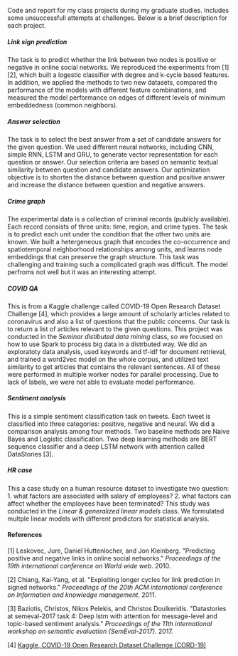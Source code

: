 

Code and report for my class projects during my graduate studies. Includes some unsuccessfull attempts at challenges. Below is a brief description for each project.

##### Link sign prediction

The task is to predict whether the link between two nodes is positive or negative in online social networks. We reproduced the experiments from [1] [2], which built a logestic classifier with degree and k-cycle based features. In addition, we applied the methods to two new datasets, compared the performance of the models with different feature combinations, and measured the model performance on edges of different levels of minimum embeddedness (common neighbors).

##### Answer selection

The task is to select the best answer from a set of candidate answers for the given question. We used different neural networks, including CNN, simple RNN, LSTM and GRU, to generate vector representation for each question or answer. Our selection criteria are based on semantic textual similarity between question and candidate answers. Our optimization objective is to shorten the distance between question and positive answer and increase the distance between question and negative answers.

##### Crime graph

The experimental data is a collection of criminal records (publicly available). Each record consists of three units: time, region, and crime types. The task is to predict each unit under the condition that the other two units are known. We built a hetergeneous graph that encodes the co-occurrence and spatiotemporal neighborhood relationships among units, and learns node embeddings that can preserve the graph structure. This task was challenging and training such a complicated graph was difficult. The model perfroms not well but it was an interesting attempt.

##### COVID QA

This is from a Kaggle challenge called COVID-19 Open Research Dataset Challenge [4], which provides a large amount of scholarly articles related to coronavirus and also a list of questions that the public concerns. Our task is to return a list of articles relevant to the given questions. This project was conducted in the *Seminar distibuted data mining* class, so we focused on how to use Spark to process big data in a distrbuted way. We did an exploratoty data analysis, used keywords and tf-idf for document retrieval, and trained a word2vec model on the whole corpus, and utilized text similarity to get articles that contains the relevant sentences. All of these were performed in multiple worker nodes for parallel processing. Due to lack of labels, we were not able to evaluate model performance. 

##### Sentiment analysis

This is a simple sentiment classification task on tweets. Each tweet is classified into three categories: positive, negative and neural. We did a comparison analysis among four methods.  Two baseline methods are Naive Bayes and Logistic classification. Two deep learning methods are BERT sequence classifier and a deep LSTM network with attention called DataStories [3]. 

##### HR case

This a case study on a human resource dataset to investigate two question: 1. what factors are associated with salary of employees? 2. what factors can affect whether the employees have been terminated?  This study was conducted in the *Linear & generalized linear models* class. We formulated multple linear models with different predictors for statistical analysis.



#### References

[1] Leskovec, Jure, Daniel Huttenlocher, and Jon Kleinberg. "Predicting positive and negative links in online social networks." *Proceedings of the 19th international conference on World wide web*. 2010.

[2] Chiang, Kai-Yang, et al. "Exploiting longer cycles for link prediction in signed networks." *Proceedings of the 20th ACM international conference on Information and knowledge management*. 2011.

[3] Baziotis, Christos, Nikos Pelekis, and Christos Doulkeridis. "Datastories at semeval-2017 task 4: Deep lstm with attention for message-level and topic-based sentiment analysis." *Proceedings of the 11th international workshop on semantic evaluation (SemEval-2017)*. 2017.

[4] [Kaggle, COVID-19 Open Research Dataset Challenge (CORD-19)](https://www.kaggle.com/datasets/allen-institute-for-ai/CORD-19-research-challenge)



